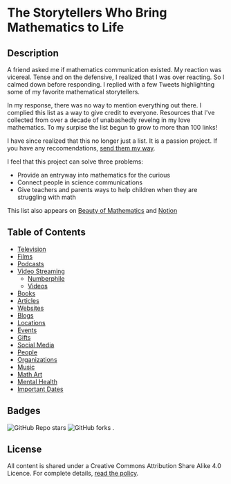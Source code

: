 # The Storytellers Who Bring Mathematics to Life

## Description

A friend asked me if mathematics communication existed. My reaction was vicereal. Tense and on the defensive, I realized that I was over reacting. So I calmed down before responding. I replied with a few Tweets highlighting some of my favorite mathematical storytellers.

In my response, there was no way to mention everything out there. I complied this list as a way to give credit to everyone. Resources that I've collected from over a decade of unabashedly revelng in my love mathematics. To my surpise the list begun to grow to more than 100 links!

I have since realized that this no longer just a list. It is a passion project. If you have any reccomendations, [send them my way](mailto:hello+git@susansilver.net).

I feel that this project can solve three problems:
- Provide an entryway into mathematics for the curious
- Connect people in science communications
- Give teachers and parents ways to help children when they are struggling with math

This list also appears on [Beauty of Mathematics](https://Beautyofmathematics.com/math-communication) and [Notion](https://mathcommunications.com)

## Table of Contents
- [Television](/Television/)
- [Films](/Films/)
- [Podcasts](/Podcasts/)
- [Video Streaming](/Video%20Streaming/)
    - [Numberphile](/Video%20SStreaming/Numberphile/)
    - [Videos](/Video%20SStreaming/Videos/)
- [Books](/Books/)
- [Articles](/Articles/)
- [Websites](/Websites/)
- [Blogs](/Blogs/)
- [Locations](/Locations/)
- [Events](/Events/)
- [Gifts](/Gifts/)
- [Social Media](/Social%20Media/)
- [People](/People/)
- [Organizations](/Organizations/)
- [Music](/Music/)
- [Math Art](/Math%20Art/)
- [Mental Health](/Mental%20Health/)
- [Important Dates](/Important%20Dates/)

## Badges

![GitHub Repo stars](https://img.shields.io/github/stars/susansilver/math-communications?style=social)
![GitHub forks](https://img.shields.io/github/forks/susansilver/math-communications?style=social)
.

## License

All content is shared under a Creative Commons Attribution Share Alike 4.0 Licence. For complete details, [read the policy](/LICENSE.md). 
